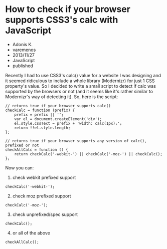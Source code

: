 # How to check if your browser supports CSS3's calc with JavaScript
- Adonis K.
- varemenos
- 2013/11/27
- JavaScript
- published

Recently I had to use CSS3's calc() value for a website I was designing and it seemed ridiculous to include a whole library (Modernizr) for just 1 CSS property's value. So I decided to write a small script to detect if calc was supported by the browsers or not (and it seems like it's rather similar to Modernizr's way of detecting it).
So, here is the script:

<pre class="line-numbers"><code class="language-javascript">// returns true if your browser supports calc()
checkCalc = function (prefix) {
	prefix = prefix || '';
	var el = document.createElement('div');
	el.style.cssText = prefix + 'width: calc(1px);';
	return !!el.style.length;
};

// returns true if your browser supports any version of calc(), prefixed or not
checkAllCalc = function () {
	return checkCalc('-webkit-') || checkCalc('-moz-') || checkCalc();
};</code></pre>

Now you can:

1. check webkit prefixed support
<pre class="line-numbers"><code class="language-javascript">checkCalc('-webkit-');</code></pre>
2. check moz prefixed support
<pre class="line-numbers"><code class="language-javascript">checkCalc('-moz-');</code></pre>
3. check unprefixed/spec support
<pre class="line-numbers"><code class="language-javascript">checkCalc();</code></pre>
4. or all of the above
<pre class="line-numbers"><code class="language-javascript">checkAllCalc();</code></pre>
